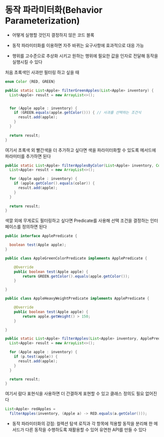 # 동작 파라미터화(Behavior Parameterization)

- 어떻게 실행할 것인지 결정하지 않은 코드 블록

- 동작 파라미터화를 이용하면 자주 바뀌는 요구사항에 효과적으로 대응 가능
- 행위를 고수준으로 추상화 시키고 원하는 행위에 필요한 값을 인자로 전달해 동작을 실행시킬 수 있다

처음 초록색인 사과만 필터링 하고 싶을 때

```java
enum Color {RED, GREEN}

public static List<Apple> filterGreenApples(List<Apple> inventory) {
  List<Apple> result = new ArrayList<>();


  for (Apple apple : inventory) {
    if (GREEN.equals(apple.getColor())) { // 사과를 선택하는 조건식
      result.add(apple);
    }
  }
    
  return result;
}
```

여기서 초록색 외 빨간색을 더 추가하고 싶다면 색을 파라미터화할 수 있도록 메서드에 파라미터를 추가하면 된다

```java
public static List<Apple> filterApplesByColor(List<Apple> inventory, Color color) {		
  List<Apple> result = new ArrayList<>();

  for (Apple apple : inventory) {
    if (apple.getColor().equals(color)) {
      result.add(apple); 
    }  
  }
  
  return result;
}
```

색깔 외에 무게로도 필터링하고 싶다면 Predicate를 사용해 선택 조건을 결정하는 인터페이스를 정의하면 된다

```java
public interface ApplePredicate {

  boolean test(Apple apple);
}

public class AppleGreenColorPredicate implements ApplePredicate {

	@Override
	public boolean test(Apple apple) {
		return GREEN.getColor().equals(apple.getColor());
	}

}

public class AppleHeavyWeightPredicate implements ApplePredicate {

	@Override
	public boolean test(Apple apple) {
		return apple.getWeight() > 150;
	}

}

public static List<Apple> filterApples(List<Apple> inventory, ApplePredicate p) {
  List<Apple> result = new ArrayList<>();

  for (Apple apple : inventory) {
    if (p.test(apple)) {
      result.add(apple);  
    }
  }

  return result;
}

```

여기서 람다 표현식을 사용하면 더 간결하게 표현할 수 있고 클래스 정의도 필요 없어진다

```java
List<Apple> redApples = 
  filterApples(inventory, (Apple a) -> RED.equals(a.getColor()));
```

- 동작 파라미터화의 강점: 컬렉션 탐색 로직과 각 항목에 적용할 동작을 분리해 한 메서드가 다른 동작을 수행하도록 재활용할 수 있어 유연한 API를 만들 수 있다